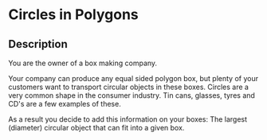 # Circles in Polygons

## Description

You are the owner of a box making company.

Your company can produce any equal sided polygon box, but plenty of your customers want to transport circular objects in these boxes. Circles are a very common shape in the consumer industry. Tin cans, glasses, tyres and CD's are a few examples of these.

As a result you decide to add this information on your boxes: The largest (diameter) circular object that can fit into a given box.
